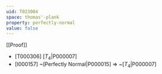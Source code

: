 ```yaml
---
uid: T023004
space: thomas'-plank
property: perfectly-normal
value: false
---
```

[[Proof]]

* [T000306] [$T_4$|P000007]
* [I000157] ~[Perfectly Normal|P000015] => ~[$T_4$|P000007]

